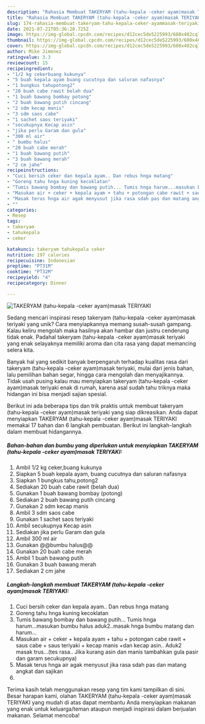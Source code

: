 ```yaml
---
description: "Rahasia Membuat TAKERYAM (tahu-kepala -ceker ayam)masak TERIYAKI yang Harus Anda Coba"
title: "Rahasia Membuat TAKERYAM (tahu-kepala -ceker ayam)masak TERIYAKI yang Harus Anda Coba"
slug: 174-rahasia-membuat-takeryam-tahu-kepala-ceker-ayammasak-teriyaki-yang-harus-anda-coba
date: 2021-07-21T05:36:28.725Z
image: https://img-global.cpcdn.com/recipes/d12cec5de5225993/680x482cq70/takeryam-tahu-kepala-ceker-ayammasak-teriyaki-foto-resep-utama.jpg
thumbnail: https://img-global.cpcdn.com/recipes/d12cec5de5225993/680x482cq70/takeryam-tahu-kepala-ceker-ayammasak-teriyaki-foto-resep-utama.jpg
cover: https://img-global.cpcdn.com/recipes/d12cec5de5225993/680x482cq70/takeryam-tahu-kepala-ceker-ayammasak-teriyaki-foto-resep-utama.jpg
author: Mike Jimenez
ratingvalue: 3.3
reviewcount: 15
recipeingredient:
- "1/2 kg cekerbuang kukunya"
- "5 buah kepala ayam buang cucutnya dan saluran nafasnya"
- "1 bungkus tahupotong2"
- "20 buah cabe rawit belah dua"
- "1 buah bawang bombay potong"
- "2 buah bawang putih cincang"
- "2 sdm kecap manis"
- "3 sdm saos cabe"
- "1 sachet saos teriyaki"
- "secukupnya Kecap asin"
- "jika perlu Garam dan gula"
- "300 ml air"
- " bumbu halus"
- "20 buah cabe merah"
- "1 buah bawang putih"
- "3 buah bawang merah"
- "2 cm jahe"
recipeinstructions:
- "Cuci bersih ceker dan kepala ayam.. Dan rebus hnga matang"
- "Goreng tahu hnga kuning kecoklatan"
- "Tumis bawang bombay dan bawang putih... Tumis hnga harum...masukan bumbu halus aduk2..masak hnga bumbu matang dan harum..."
- "Masukan air + ceker + kepala ayam + tahu + potongan cabe rawit + saus cabe + saus teriyaki + kecap manis +dan kecap asin.. Aduk2 masak trus...(tes rasa.. Jika kurang asin dan manis tambahkan gula pasir dan garam secukupnya)"
- "Masak terus hnga air agak menyusut jika rasa sdah pas dan matang angkat dan sajikan"
- ""
categories:
- Resep
tags:
- takeryam
- tahukepala
- ceker

katakunci: takeryam tahukepala ceker 
nutrition: 197 calories
recipecuisine: Indonesian
preptime: "PT31M"
cooktime: "PT32M"
recipeyield: "4"
recipecategory: Dinner

---
```



![TAKERYAM (tahu-kepala -ceker ayam)masak TERIYAKI](https://img-global.cpcdn.com/recipes/d12cec5de5225993/680x482cq70/takeryam-tahu-kepala-ceker-ayammasak-teriyaki-foto-resep-utama.jpg)

Sedang mencari inspirasi resep takeryam (tahu-kepala -ceker ayam)masak teriyaki yang unik? Cara menyiapkannya memang susah-susah gampang. Kalau keliru mengolah maka hasilnya akan hambar dan justru cenderung tidak enak. Padahal takeryam (tahu-kepala -ceker ayam)masak teriyaki yang enak selayaknya memiliki aroma dan cita rasa yang dapat memancing selera kita.

Banyak hal yang sedikit banyak berpengaruh terhadap kualitas rasa dari takeryam (tahu-kepala -ceker ayam)masak teriyaki, mulai dari jenis bahan, lalu pemilihan bahan segar, hingga cara mengolah dan menyajikannya. Tidak usah pusing kalau mau menyiapkan takeryam (tahu-kepala -ceker ayam)masak teriyaki enak di rumah, karena asal sudah tahu triknya maka hidangan ini bisa menjadi sajian spesial.




Berikut ini ada beberapa tips dan trik praktis untuk membuat takeryam (tahu-kepala -ceker ayam)masak teriyaki yang siap dikreasikan. Anda dapat menyiapkan TAKERYAM (tahu-kepala -ceker ayam)masak TERIYAKI memakai 17 bahan dan 6 langkah pembuatan. Berikut ini langkah-langkah dalam membuat hidangannya.

<!--inarticleads1-->

##### Bahan-bahan dan bumbu yang diperlukan untuk menyiapkan TAKERYAM (tahu-kepala -ceker ayam)masak TERIYAKI:

1. Ambil 1/2 kg ceker,buang kukunya
1. Siapkan 5 buah kepala ayam, buang cucutnya dan saluran nafasnya
1. Siapkan 1 bungkus tahu,potong2
1. Sediakan 20 buah cabe rawit (belah dua)
1. Gunakan 1 buah bawang bombay (potong)
1. Sediakan 2 buah bawang putih cincang
1. Gunakan 2 sdm kecap manis
1. Ambil 3 sdm saos cabe
1. Gunakan 1 sachet saos teriyaki
1. Ambil secukupnya Kecap asin
1. Sediakan jika perlu Garam dan gula
1. Ambil 300 ml air
1. Gunakan  @@bumbu halus@@
1. Gunakan 20 buah cabe merah
1. Ambil 1 buah bawang putih
1. Gunakan 3 buah bawang merah
1. Sediakan 2 cm jahe




<!--inarticleads2-->

##### Langkah-langkah membuat TAKERYAM (tahu-kepala -ceker ayam)masak TERIYAKI:

1. Cuci bersih ceker dan kepala ayam.. Dan rebus hnga matang
1. Goreng tahu hnga kuning kecoklatan
1. Tumis bawang bombay dan bawang putih... Tumis hnga harum...masukan bumbu halus aduk2..masak hnga bumbu matang dan harum...
1. Masukan air + ceker + kepala ayam + tahu + potongan cabe rawit + saus cabe + saus teriyaki + kecap manis +dan kecap asin.. Aduk2 masak trus...(tes rasa.. Jika kurang asin dan manis tambahkan gula pasir dan garam secukupnya)
1. Masak terus hnga air agak menyusut jika rasa sdah pas dan matang angkat dan sajikan
1. 




Terima kasih telah menggunakan resep yang tim kami tampilkan di sini. Besar harapan kami, olahan TAKERYAM (tahu-kepala -ceker ayam)masak TERIYAKI yang mudah di atas dapat membantu Anda menyiapkan makanan yang enak untuk keluarga/teman ataupun menjadi inspirasi dalam berjualan makanan. Selamat mencoba!
